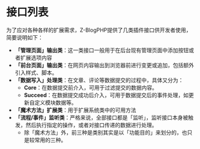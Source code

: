 # 接口列表

为了应对各种各样的扩展需求，Z-BlogPHP提供了几类插件接口供开发者使用，简要说明如下：

- **「管理页面」输出类**：这一类接口一般用于在后台现有管理页面中添加按钮或者扩展选项内容
- **「前台页面」输出类**：在网页内容输出到浏览器前进行变更或追加，包括额外引入样式、脚本。
- **「数据写入」处理类**：在文章、评论等数据提交的过程中，具体又分为：
  - **Core**：在数据提交前介入，可用于过滤提交的数据内容。
  - **Succeed**：在数据提交成功后介入，可用于数据提交后的事件处理，如更新自定义模块数据等。
- **「魔术方法」扩展类**：用于扩展系统类中的可用方法
- **「流程/事件」监听类**：严格来说，全部接口都是「监听」，监听接口本身被触发，然后执行指定的操作，或者对接口传递的数据进行处理。
  - 除「魔术方法」外，前三种是类别其实是以「功能目的」来划分的，也只是较常用的三种。
<!-- - 所以这个分类有啥意义.jpg -->

